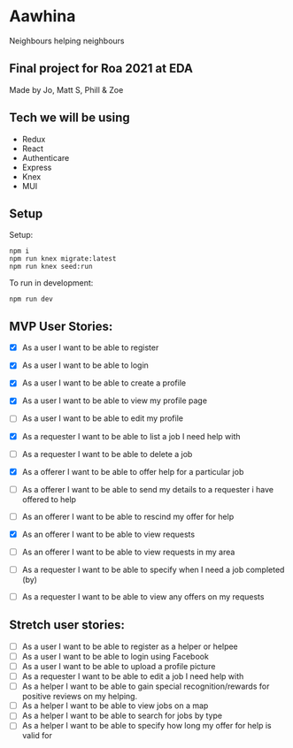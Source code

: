 # Aawhina
 Neighbours helping neighbours
 
## Final project for Roa 2021 at EDA

Made by Jo, Matt S, Phill & Zoe

## Tech we will be using

* Redux
* React
* Authenticare
* Express
* Knex
* MUI


## Setup

Setup:
```
npm i
npm run knex migrate:latest
npm run knex seed:run
``` 

To run in development:
```
npm run dev
```

## MVP User Stories:

- [X] As a user I want to be able to register 
- [X] As a user I want to be able to login
- [X] As a user I want to be able to create a profile
- [X] As a user I want to be able to view my profile page
- [ ] As a user I want to be able to edit my profile
- [X] As a requester I want to be able to list a job I need help with
- [ ] As a requester I want to be able to delete a job
- [X] As a offerer I want to be able to offer help for a particular job
- [ ] As a offerer I want to be able to send my details to a requester i have offered to help
- [ ] As an offerer I want to be able to rescind my offer for help
- [X] As an offerer I want to be able to view requests
- [ ] As an offerer I want to be able to view requests in my area
- [ ] As a requester I want to be able to specify when I need a job completed (by)
- [ ] As a requester I want to be able to view any offers on my requests


## Stretch user stories:

- [ ] As a user I want to be able to register as a helper or helpee
- [ ] As a user I want to be able to login using Facebook
- [ ] As a user I want to be able to upload a profile picture
- [ ] As a requester I want to be able to edit a job I need help with
- [ ] As a helper I want to be able to gain special recognition/rewards for positive reviews on my helping.
- [ ] As a helper I want to be able to view jobs on a map
- [ ] As a helper I want to be able to search for jobs by type
- [ ] As a helper I want to be able to specify how long my offer for help is valid for
